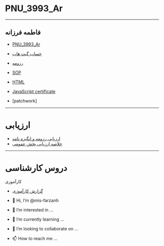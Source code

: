 # PNU_3993_Ar
---
فاطمه فرزانه
---
 - [PNU_3993_Ar](https://github.com/fatemehfarzaneh/PNU_3991_Ar) 
 - [حساب گیت هاب](https://github.com/fatemehfarzaneh)
 
-  [رزومه](https://fatemehfarzaneh.github.io/PNU_3991_Ar/)
-  [SOP](https://github.com/fatemehfarzaneh/PNU_3991_Ar/blob/main/SOP)


-   [HTML](https://github.com/fatemehfarzaneh/PNU_3991_Ar/blob/main/cert-1014-24305552.jpg )
 -  [JavaScript certificate](https://github.com/fatemehfarzaneh/PNU_3991_Ar/blob/main/cert-24305552-1024.png)
 -  [patchwork]

----
#  ارزیابی
 -  [ارزیابی رزومه و انگیزه نامه](https://github.com/fatemehfarzaneh/PNU_3991_Ar/commit/d8646532fbb87e22fda36c821bd9679)
 -  [خلاصه ارزیابی بخش عمومی](https://github.com/fatemehfarzaneh/PNU_3991_Ar/blob/main/XX_GeneralSection_CheckList_AR_3991.docx)

----
# دروس کارشناسی
کارآموزی
-  [گزارش کارآموزی](https://github.com/fatemehfarzaneh/PNU_3991_Ar/blob/main/XX_internship_report_AR_3993.pdf)


















- 👋 Hi, I’m @mis-farzanh

- 👀 I’m interested in ...
- 🌱 I’m currently learning ...
- 💞️ I’m looking to collaborate on ...
- 📫 How to reach me ...

<!---
mis-farzanh/mis-farzanh is a ✨ special ✨ repository because its `README.md` (this file) appears on your GitHub profile.
You can click the Preview link to take a look at your changes.
--->

